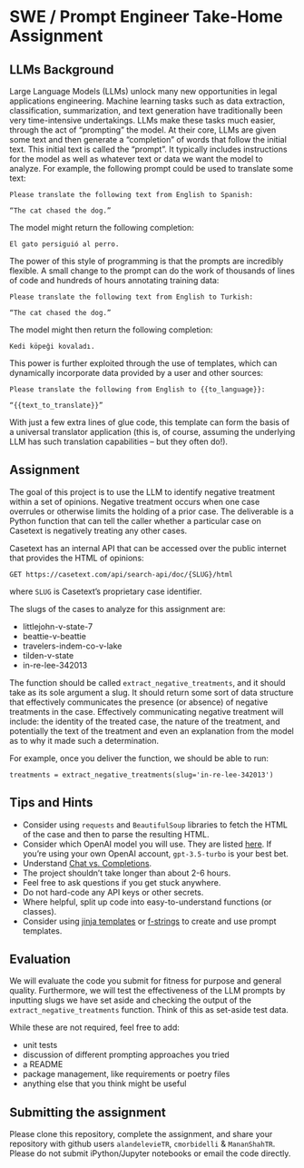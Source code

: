 # SWE / Prompt Engineer Take-Home Assignment


## LLMs Background

Large Language Models (LLMs) unlock many new opportunities in legal applications engineering. Machine learning tasks such as data extraction, classification, summarization, and text generation have traditionally been very time-intensive undertakings. LLMs make these tasks much easier, through the act of “prompting” the model. At their core, LLMs are given some text and then generate a “completion” of words that follow the initial text. This initial text is called the “prompt”. It typically includes instructions for the model as well as whatever text or data we want the model to analyze. For example, the following prompt could be used to translate some text:

```
Please translate the following text from English to Spanish:

“The cat chased the dog.”
```

The model might return the following completion:

```
El gato persiguió al perro.
```

The power of this style of programming is that the prompts are incredibly flexible. A small change to the prompt can do the work of thousands of lines of code and hundreds of hours annotating training data:

```
Please translate the following text from English to Turkish:

“The cat chased the dog.”
```

The model might then return the following completion:

```
Kedi köpeği kovaladı.
```

This power is further exploited through the use of templates, which can dynamically incorporate data provided by a user and other sources:

```
Please translate the following from English to {{to_language}}:

“{{text_to_translate}}”
```

With just a few extra lines of glue code, this template can form the basis of a universal translator application (this is, of course, assuming the underlying LLM has such translation capabilities – but they often do!).


## Assignment

The goal of this project is to use the LLM to identify negative treatment within a set of opinions. Negative treatment occurs when one case overrules or otherwise limits the holding of a prior case. The deliverable is a Python function that can tell the caller whether a particular case on Casetext is negatively treating any other cases.

Casetext has an internal API that can be accessed over the public internet that provides the HTML of opinions:

```
GET https://casetext.com/api/search-api/doc/{SLUG}/html
```

where `SLUG` is Casetext’s proprietary case identifier.

The slugs of the cases to analyze for this assignment are:

- littlejohn-v-state-7
- beattie-v-beattie
- travelers-indem-co-v-lake
- tilden-v-state
- in-re-lee-342013

The function should be called `extract_negative_treatments`, and it should take as its sole argument a slug. It should return some sort of data structure that effectively communicates the presence (or absence) of negative treatments in the case. Effectively communicating negative treatment will include: the identity of the treated case, the nature of the treatment, and potentially the text of the treatment and even an explanation from the model as to why it made such a determination.

For example, once you deliver the function, we should be able to run:

```
treatments = extract_negative_treatments(slug='in-re-lee-342013')
```


## Tips and Hints

- Consider using `requests` and `BeautifulSoup` libraries to fetch the HTML of the case and then to parse the resulting HTML.
- Consider which OpenAI model you will use. They are listed [here](https://platform.openai.com/docs/models). If you’re using your own OpenAI account, `gpt-3.5-turbo` is your best bet.
- Understand [Chat vs. Completions](https://platform.openai.com/docs/guides/chat/chat-vs-completions).
- The project shouldn’t take longer than about 2-6 hours.
- Feel free to ask questions if you get stuck anywhere.
- Do not hard-code any API keys or other secrets.
- Where helpful, split up code into easy-to-understand functions (or classes).
- Consider using [jinja templates](https://jinja.palletsprojects.com/en/3.1.x/) or [f-strings](https://realpython.com/python-f-strings/) to create and use prompt templates.


## Evaluation
 
We will evaluate the code you submit for fitness for purpose and general quality. Furthermore, we will test the effectiveness of the LLM prompts by inputting slugs we have set aside and checking the output of the `extract_negative_treatments` function. Think of this as set-aside test data.
 
While these are not required, feel free to add:
- unit tests
- discussion of different prompting approaches you tried
- a README
- package management, like requirements or poetry files
- anything else that you think might be useful
 
 
## Submitting the assignment
 
Please clone this repository, complete the assignment, and share your repository with github users `alandelevieTR`, `cmorbidelli` & `MananShahTR`. Please do not submit iPython/Jupyter notebooks or email the code directly.
